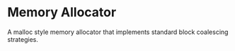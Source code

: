 # Memory Allocator
A malloc style memory allocator that implements standard block coalescing strategies.
